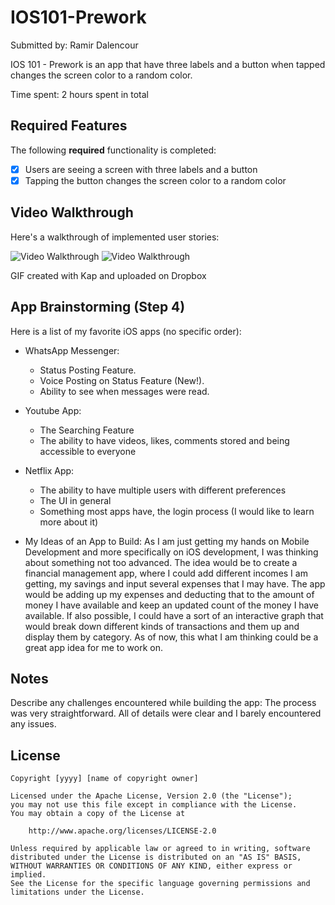 # IOS101-Prework

Submitted by: Ramir Dalencour

IOS 101 - Prework is an app that have three labels and a button when tapped changes the screen color to a random color. 

Time spent: 2 hours spent in total

## Required Features

The following **required** functionality is completed:

- [X] Users are seeing a screen with three labels and a button
- [X] Tapping the button changes the screen color to a random color
 
## Video Walkthrough

Here's a walkthrough of implemented user stories:

<img src='http://i.imgur.com/link/to/your/gif/file.gif' title='Video Walkthrough' width='' alt='Video Walkthrough' />
<img src ="https://www.dropbox.com/s/sp0zhogc77iqniq/Kapture%202023-06-20%20at%2003.50.05.gif" title="Video Walkthrough"/>

<!-- Replace this with whatever GIF tool you used! -->
GIF created with Kap and uploaded on Dropbox
<!-- Recommended tools:
[Kap](https://getkap.co/) for macOS
[ScreenToGif](https://www.screentogif.com/) for Windows
[peek](https://github.com/phw/peek) for Linux. -->

## App Brainstorming (Step 4)
Here is a list of my favorite iOS apps (no specific order):
- WhatsApp Messenger:
  - Status Posting Feature.
  - Voice Posting on Status Feature (New!).
  - Ability to see when messages were read.
- Youtube App:
  - The Searching Feature
  - The ability to have videos, likes, comments stored and being accessible to everyone
- Netflix App:
  - The ability to have multiple users with different preferences
  - The UI in general
  - Something most apps have, the login process (I would like to learn more about it)


- My Ideas of an App to Build:
  As I am just getting my hands on Mobile Development and more specifically on iOS development, I was thinking about something not too advanced. The idea would be to create a
  financial management app, where I could add different incomes I am getting, my savings and input several expenses that I may have. The app would be adding up my expenses and
  deducting that to the amount of money I have available and keep an updated count of the money I have available. If also possible, I could have a sort of an interactive graph
  that would break down different kinds of transactions and them up and display them by category. As of now, this what I am thinking could be a great app idea for me to work on.
  

## Notes

Describe any challenges encountered while building the app:
The process was very straightforward. All of details were clear and I barely encountered any issues.

## License

    Copyright [yyyy] [name of copyright owner]

    Licensed under the Apache License, Version 2.0 (the "License");
    you may not use this file except in compliance with the License.
    You may obtain a copy of the License at

        http://www.apache.org/licenses/LICENSE-2.0

    Unless required by applicable law or agreed to in writing, software
    distributed under the License is distributed on an "AS IS" BASIS,
    WITHOUT WARRANTIES OR CONDITIONS OF ANY KIND, either express or implied.
    See the License for the specific language governing permissions and
    limitations under the License.
